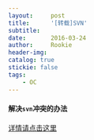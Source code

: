 ```yaml
---
layout:     post
title:      '[转载]SVN'
subtitle:   
date:       2016-03-24
author:     Rookie
header-img: 
catalog: true
stickie: false
tags:
    - OC
---
```


#### 解决`svn`冲突的办法 

[详情请点击这里](http://blog.sina.com.cn/s/blog_b4615ebf0102w2ig.html)